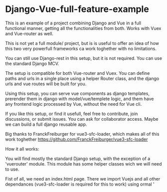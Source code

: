 # Django-Vue-full-feature-example
This is an example of a project combining Django and Vue in a full functional manner, getting all the functionalities from both. Works with Vuex and Vue-router as well.

This is not yet a full module/ project, but is is useful to offer an idea of how this two very powerfull frameworks ca work toghether with no limitations.

You can still use Django-rest in this setup, but it is not required. You can use the standard Django MCV. 

The setup is compatible for both Vue-router and Vuex. You can define paths and urls in a single place using a helper Router class, and the django urls and vue routes will be built for you. 

Using this setup, you can serve vue components as django templates, prerender them in django with model/vue/templete logic, and them have any frontend logic processed by Vue, without the need for Vue cli.

If you like this setup, or find it usefull, feel free to contribute, join discussions, or submit issues. You can ask for collaborator access. Maybe we can build a full django reusable app.

Big thanks to FranckFreiburger for vue3-sfc-loader, which makes all of this work toghether
https://github.com/FranckFreiburger/vue3-sfc-loader

How it all works:

You will find mostly the standard Django setup, with the exception of a 'vuerouter' module. This module has some helper classes wich we will need to use.

Fist of all, we need an index.html page. There we import Vuejs and all other dependances (vue3-sfc-loader is required for this to work) using ormal '<script>' tags.
We set up a Vuejs app, but change the delimiters to '[[',']]', so it does not conflict with Django delimiters.

We then need to crate a Basic component to serve this index html, and process the redirect (if we use vue-router), which we can pass as a parameter to context.)

Now in urls.py we import our Router as 'from .vuerouter import router', and instantiate or base Router as
'r = router.Router(appname='vuetest',
                   redirect_view=views.base_component)'
                  
We then append to our urlpatterns the r.get_urls() (which returns a list of url patterns).
With this, the setup essentialy works.

To add extra components, you will need to create a view for each component, expanding the router.Route class, and providing the following parameters:
    
    vue_path - path you want to register to vue-router (Django will automatically redirect this path to index.html using our base component view). Leave blank if not needed
    vue_name - name to to register to vue-router, if you want to have redirects inside components
    pyhton_path - url pattern that will trigger the python view. When a component is loaded, vue3-sfc-loader will send a request to ./components/path/you/used/as/import/component/ComponentName.vue. So if I have iside my App.vue somethimg like "import TheHeader from './TheHeader.vue'" the resulting request will go to -> 'components/TheHeader.vue', and this is what will trigger a url pattern.
    python_name - name to be used for url pattern by Django
    template - path to actual component, as normal django template. As per above example: 'vuetest/components/layout/TheHeader.vue'
    add_route - Bool. Default True. Specify whether or not you want the component to be handeld by vue-router. You can import components directly iside other components, and might not need a specific route. In which case, you can set this to false.
    children - List of other Routes, to be processed as children handled by vue-router. 
    
If you have other components, you can register all top level components (components that are not children of other components) to the main Router in urls.py

At this point, you can just run the Django server, which will serve .vue files, and navigate to the pages provided to vue-router.
With this setup, you can use the .vue components as you would use with vue-cli, with the addition of normal django features.
